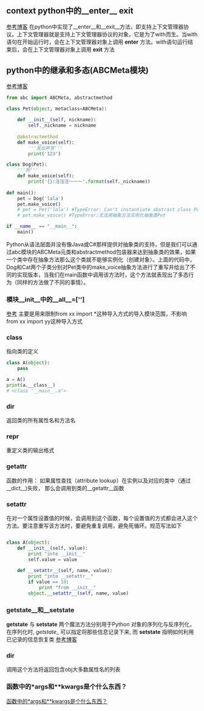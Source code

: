 ## context python中的__enter__ __exit__
[参考博客](https://www.cnblogs.com/flashBoxer/p/9664813.html)
在python中实现了__enter__和__exit__方法，即支持上下文管理器协议。上下文管理器就是支持上下文管理器协议的对象，它是为了with而生。当with语句在开始运行时，会在上下文管理器对象上调用 __enter__ 方法。with语句运行结束后，会在上下文管理器对象上调用 __exit__ 方法


## python中的继承和多态(ABCMeta模块)
[参考博客](https://www.jianshu.com/p/d9fe95051f92)
```python
from abc import ABCMeta, abstractmethod

class Pet(object, metaclass=ABCMeta):
    
    def __init__(self, nickname):
        self._nickname = nickname
    
    @abstractmethod
    def make_voice(self):
        '''发出声音'''
        print('123')

class Dog(Pet):
    '''狗'''
    def make_voice(self):
        print('{}:汪汪汪～～～'.format(self._nickname))
    
def main():
    pet = Dog('lala')
    pet.make_voice()
    # pet = Pet('lala') #TypeError: Can't instantiate abstract class Pet with abstract methods make_voice
    # pet.make_voice() #TypeError:无法用抽象方法实例化抽象类Pet

if __name__ == "__main__":
    main()

```
Python从语法层面并没有像Java或C#那样提供对抽象类的支持，但是我们可以通过abc模块的ABCMeta元类和abstractmethod包装器来达到抽象类的效果，如果一个类中存在抽象方法那么这个类就不能够实例化（创建对象）。上面的代码中，Dog和Cat两个子类分别对Pet类中的make_voice抽象方法进行了重写并给出了不同的实现版本，当我们在main函数中调用该方法时，这个方法就表现出了多态行为（同样的方法做了不同的事情）。


### 模块__init__中的__all__=['']
[参考](https://blog.csdn.net/woai8339/article/details/88623962)
主要是用来限制from xx import *这种导入方式的导入模块范围，不影响from xx import yy这种导入方式

### __class__
指向类的定义
```python
class A(object):
    pass

a = A()
print(a.__class__)
# <class '__main__.a'>
```

### __dir__
返回类的所有属性名和方法名

### __repr__
重定义类的输出格式

### __getattr__
函数的作用： 如果属性查找（attribute lookup）在实例以及对应的类中（通过__dict__)失败， 那么会调用到类的__getattr__函数

### __setattr__
在对一个属性设置值的时候，会调用到这个函数，每个设置值的方式都会进入这个方法。要注意重写该方法时，要避免重复调用，避免死循环。规范写法如下
```python

class A(object):
    def __init__(self, value):
        print "into __init__"
        self.value = value
 
    def __setattr__(self, name, value):
        print "into __setattr__"
        if value == 10:
            print "from __init__"
        object.__setattr__(self, name, value)

```

### __getstate__和__setstate__ 
__getstate__ 与 __setstate__ 两个魔法方法分别用于Python 对象的序列化与反序列化，在序列化时, _getstate__ 可以指定将那些信息记录下来, 而 __setstate__ 指明如何利用已记录的信息恢复类
[参考博客](https://blog.csdn.net/jiang_huixin/article/details/109674221)

### __dir__
调用这个方法将返回包含obj大多数属性名的列表

### 函数中的*args和**kwargs是个什么东西？
[函数中的*args和**kwargs是个什么东西？](https://zhuanlan.zhihu.com/p/479358658)

